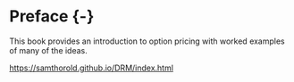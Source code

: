 
# Preface {-}

This book provides an introduction to option pricing with worked examples of
many of the ideas.

https://samthorold.github.io/DRM/index.html

